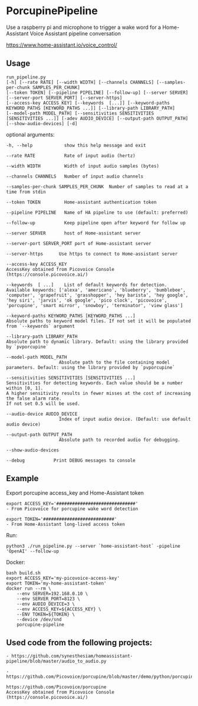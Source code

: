 # PorcupinePipeline

Use a raspberry pi and microphone to trigger a wake word
for a Home-Assistant Voice Assistant pipeline conversation

<https://www.home-assistant.io/voice_control/>

## Usage

    run_pipeline.py
    [-h] [--rate RATE] [--width WIDTH] [--channels CHANNELS] [--samples-per-chunk SAMPLES_PER_CHUNK]
    [--token TOKEN] [--pipeline PIPELINE] [--follow-up] [--server SERVER] [--server-port SERVER_PORT] [--server-https]
    [--access-key ACCESS_KEY] [--keywords  [...]] [--keyword-paths KEYWORD_PATHS [KEYWORD_PATHS ...]] [--library-path LIBRARY_PATH]
    [--model-path MODEL_PATH] [--sensitivities SENSITIVITIES [SENSITIVITIES ...]] [-adev AUDIO_DEVICE] [--output-path OUTPUT_PATH]
    [--show-audio-devices] [-d]

optional arguments:

    -h, --help            show this help message and exit

    --rate RATE           Rate of input audio (hertz)

    --width WIDTH         Width of input audio samples (bytes)

    --channels CHANNELS   Number of input audio channels

    --samples-per-chunk SAMPLES_PER_CHUNK  Number of samples to read at a time from stdin

    --token TOKEN         Home-assistant authentication token

    --pipeline PIPELINE   Name of HA pipeline to use (default: preferred)

    --follow-up           Keep pipeline open after keyword for follow up

    --server SERVER       host of Home-assistant server

    --server-port SERVER_PORT port of Home-assistant server

    --server-https      Use https to connect to Home-assistant server

    --access-key ACCESS_KEY
    AccessKey obtained from Picovoice Console (https://console.picovoice.ai/)

    --keywords  [ ...]    List of default keywords for detection. Available keywords: ['alexa', 'americano', 'blueberry', 'bumblebee', 'computer', 'grapefruit', 'grasshopper', 'hey barista', 'hey google', 'hey siri', 'jarvis', 'ok google', 'pico clock', 'picovoice', 'porcupine', 'smart mirror', 'snowboy', 'terminator', 'view glass']

    --keyword-paths KEYWORD_PATHS [KEYWORD_PATHS ...]
    Absolute paths to keyword model files. If not set it will be populated from `--keywords` argument
    
    --library-path LIBRARY_PATH
    Absolute path to dynamic library. Default: using the library provided by `pvporcupine`

    --model-path MODEL_PATH
                        Absolute path to the file containing model parameters. Default: using the library provided by `pvporcupine`

    --sensitivities SENSITIVITIES [SENSITIVITIES ...]
    Sensitivities for detecting keywords. Each value should be a number within [0, 1].
    A higher sensitivity results in fewer misses at the cost of increasing the false alarm rate.
    If not set 0.5 will be used.

    --audio-device AUDIO_DEVICE
                        Index of input audio device. (Default: use default audio device)

    --output-path OUTPUT_PATH
                        Absolute path to recorded audio for debugging.

    --show-audio-devices

    --debug           Print DEBUG messages to console

## Example

Export porcupine access_key and Home-Assistant token

    export ACCESS_KEY='##############################'
    - From Picovoice for porcupine wake word detection

    export TOKEN='###########################'
    - From Home-Assistant long-lived access token

Run:

    python3 ./run_pipeline.py --server `home-assistant-host` -pipeline 'OpenAI' --follow-up

Docker:

    bash build.sh
    export ACCESS_KEY='my-picovoice-access-key'
    export TOKEN='my-home-assistant-token'
    docker run --rm \
        --env SERVER=192.168.0.10 \
        --env SERVER_PORT=8123 \
        --env AUDIO_DEVICE=3 \
        --env ACCESS_KEY=${ACCESS_KEY} \
        --ENV TOKEN=${TOKEN} \
        --device /dev/snd
        porcupine-pipeline

## Used code from the following projects:

    - https://github.com/synesthesiam/homeassistant-pipeline/blob/master/audio_to_audio.py

    - https://github.com/Picovoice/porcupine/blob/master/demo/python/porcupine_demo_mic.py

    https://github.com/Picovoice/porcupine
    AccessKey obtained from Picovoice Console (https://console.picovoice.ai/)
